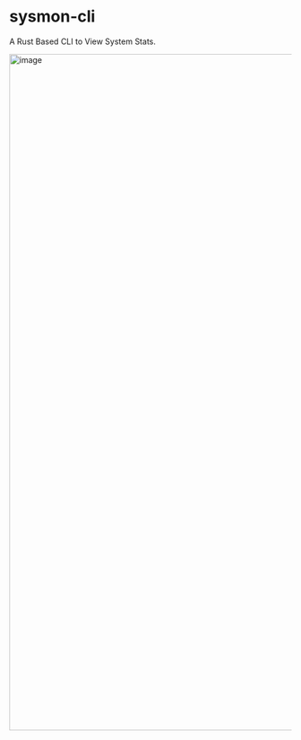 # sysmon-cli
A Rust Based CLI to View System Stats.

<img width="2452" height="1205" alt="image" src="https://github.com/user-attachments/assets/bc9585fc-4514-4ba1-9f45-65f356f0b30e" />
